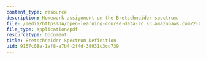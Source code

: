 ```yaml
---
content_type: resource
description: Homework assignment on the Bretschneider spectrum.
file: /media/https%3A/open-learning-course-data-rc.s3.amazonaws.com/2-017j-design-of-electromechanical-robotic-systems-fall-2009/9157c08e1af8a7b42f4d38931c3cd739_MIT2_017JF09_p04.pdf
file_type: application/pdf
resourcetype: Document
title: Bretschneider Spectrum Definition
uid: 9157c08e-1af8-a7b4-2f4d-38931c3cd739
---
```

